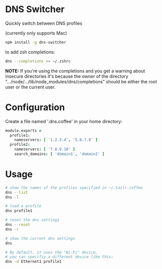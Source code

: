 DNS Switcher
============

Quickly switch between DNS profiles

(currently only supports Mac)

```bash
npm install -g dns-switcher
```

to add zsh completions:

```bash
dns --completions >> ~/.zshrc
```

**NOTE:** If you're using the completions and you get a warning about insecure directories
it's because the owner of the directory ".../node/.../lib/node_modules/dns/completions"
should be either the root user or the current user.


Configuration
==============

Create a file named '.dns.coffee' in your home directory:

```coffee
module.exports =
  profile1:
    nameservers: [ '1.2.3.4', '5.6.7.8' ]
  profile2:
    nameservers: [ '7.8.9.10' ]
    search_domains: [ 'domain1', 'domain2' ]
```

Usage
======

```bash
# show the names of the profiles specified in ~/.tailr.coffee
dns --list
dns -l

# load a profile
dns profile1

# reset the dns settings
dns --reset
dns -r

# show the current dns settings
dns

# By default, it uses the "Wi-Fi" device,
# you can specifiy a different device like this:
dns -d Ethernet1 profile1

```
